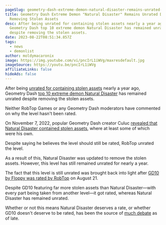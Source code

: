 ```yaml
---
pageSlug: geometry-dash-extreme-demon-natural-disaster-remains-unrated-despite-removing-stolen-assets
title: Geometry Dash Extreme Demon "Natural Disaster" Remains Unrated Despite
  Removing Stolen Assets
desc: After being unrated for containing stolen assets nearly a year ago,
  Geometry Dash top 10 extreme demon Natural Disaster has remained unrated
  despite removing the stolen assets.
date: 2023-08-22T08:51:34.857Z
tags:
  - news
  - demonlist
author: moldymacaronix
image: https://img.youtube.com/vi/pncIrL1iWVg/maxresdefault.jpg
imageSource: https://youtu.be/pncIrL1iWVg
affiliateLinks: false
hideAds: false
---
```

After being [unrated for containing stolen assets](/posts/geometry-dash-extreme-demon-natural-disaster-unrated-following-accusations/) nearly a year ago, Geometry Dash [top 10 extreme demon Natural Disaster](/posts/geometry-dash-top-10-level-natural-disaster-verified-by-helix/) has remained unrated despite removing the stolen assets.

Neither RobTop Games or any Geometry Dash moderators have commented on why the level hasn't been rated.

On November 7, 2022, popular Geometry Dash creator Culuc [revealed that Natural Disaster contained stolen assets](/posts/geometry-dash-extreme-demon-natural-disaster-unrated-following-accusations/#the-accusation), where at least some of which were his own.

Despite saying he believes the level should still be rated, RobTop unrated the level.

As a result of this, Natural Disaster was updated to remove the stolen assets. However, this level has still remained unrated for nearly a year.

The fact that this level is still unrated was brought back into light after [GD10 by Floppy was rated by RobTop](/posts/geometry-dash-gd10-credits-level-rated-despite-stealing-every-part/) on August 21.

Despite GD10 featuring far more stolen assets than Natural Disaster—with every part being taken from another level—it got rated, whereas Natural Disaster has remained unrated.

Whether or not this means Natural Disaster deserves a rate, or whether GD10 doesn't deserve to be rated, has been the source of [much debate](/posts/geometry-dash-gd10-credits-level-rated-despite-stealing-every-part/#my-opinion) as of late.